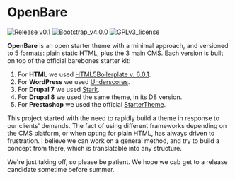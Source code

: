 # OpenBare
[![Release v0.1](https://img.shields.io/badge/release-v0.1-orange.svg)](https://github.com/pixelminds/openbare) [![Bootstrap_v4.0.0](https://img.shields.io/badge/bootstrap-4.0.0-blue.svg)](https://getbootstrap.com/) [![GPLv3_license](https://img.shields.io/badge/license-GPLv3-blue.svg)](https://www.gnu.org/licenses/gpl-3.0.txt)

**OpenBare** is an open starter theme with a minimal approach, and versioned to 5 formats: plain static HTML, plus the 3 main CMS.
Each version is built on top of the official barebones starter kit:
1. For **HTML** we used [HTML5Boilerplate v. 6.0.1](https://html5boilerplate.com/).
2. For **WordPress** we used [Underscores](https://underscores.me/).
3. For **Drupal 7** we used [Stark](https://www.drupal.org/project/stark).
4. For **Drupal 8** we used the same theme, in its D8 version.
5. For **Prestashop** we used the official [StarterTheme](https://github.com/PrestaShop/StarterTheme).

This project started with the need to rapidly build a theme in response to our clients' demands. The fact of using different frameworks depending on the CMS platform, or when opting for plain HTML, has always driven to frustration. I believe we can work on a general method, and try to build a concept from there, which is translatable into any structure.

We're just taking off, so please be patient. We hope we cab get to a release candidate sometime before summer.
